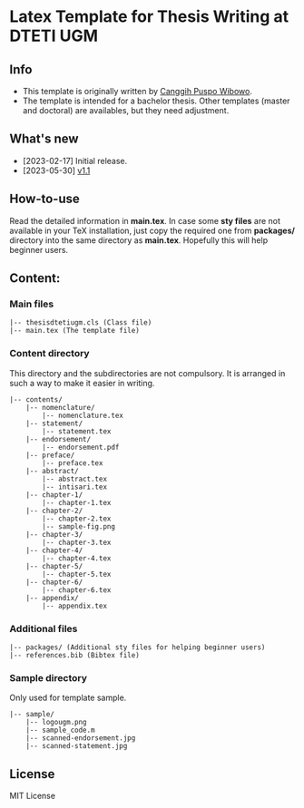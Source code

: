 # Latex Template for Thesis Writing at DTETI UGM

## Info

- This template is originally written by [Canggih Puspo Wibowo](https://github.com/canggihpw/thesisdtetiugm). 
- The template is intended for a bachelor thesis. Other templates (master and doctoral) are availables, but they need adjustment.


## What's new


- [2023-02-17] Initial release.
- [2023-05-30] [v1.1](changelog/2023-05-30-v1.1.md)


## How-to-use 

Read the detailed information in **main.tex**.
In case some **sty files** are not available in your TeX installation, just copy the required one from **packages/** directory into the same directory as **main.tex**. Hopefully this will help beginner users.

## Content:
### Main files
```
|-- thesisdtetiugm.cls (Class file)
|-- main.tex (The template file)
```
### Content directory

This directory and the subdirectories are not compulsory. 
It is arranged in such a way to make it easier in writing.
```
|-- contents/
    |-- nomenclature/
    	|-- nomenclature.tex
    |-- statement/
    	|-- statement.tex
    |-- endorsement/
    	|-- endorsement.pdf
    |-- preface/
    	|-- preface.tex
    |-- abstract/
    	|-- abstract.tex
        |-- intisari.tex
    |-- chapter-1/
    	|-- chapter-1.tex
    |-- chapter-2/
    	|-- chapter-2.tex
        |-- sample-fig.png
    |-- chapter-3/
    	|-- chapter-3.tex
    |-- chapter-4/
    	|-- chapter-4.tex
    |-- chapter-5/
    	|-- chapter-5.tex
    |-- chapter-6/
    	|-- chapter-6.tex
    |-- appendix/
    	|-- appendix.tex
```
### Additional files
```
|-- packages/ (Additional sty files for helping beginner users)
|-- references.bib (Bibtex file)
```
### Sample directory
Only used for template sample.
```
|-- sample/
    |-- logougm.png
    |-- sample_code.m
    |-- scanned-endorsement.jpg
    |-- scanned-statement.jpg
```

## License
MIT License
